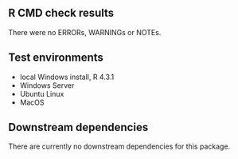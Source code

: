 ## R CMD check results
There were no ERRORs, WARNINGs or NOTEs.

## Test environments
* local Windows install, R 4.3.1
* Windows Server 
* Ubuntu Linux 
* MacOS

## Downstream dependencies
There are currently no downstream dependencies for this package.
